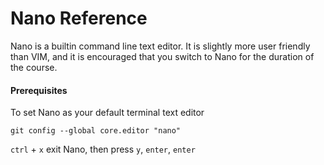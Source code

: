 # Nano Reference
Nano is a builtin command line text editor. It is slightly more user friendly than VIM, and it is encouraged that you switch to Nano for the duration of the course.

#### Prerequisites
To set Nano as your default terminal text editor

`git config --global core.editor "nano"`

<!-- ## Basic Commands -->
`ctrl` + `x` exit Nano, then press `y`, `enter`, `enter`
